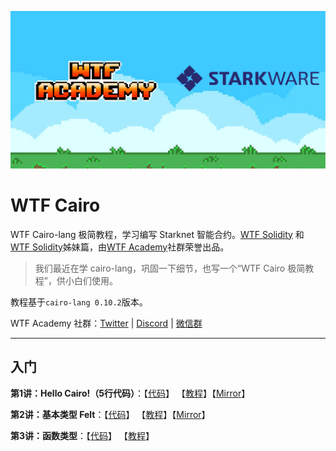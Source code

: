 ![](./img/wtfcairo_banner.png)
# WTF Cairo
WTF Cairo-lang 极简教程，学习编写 Starknet 智能合约。[WTF Solidity](https://github.com/AmazingAng/WTFSolidity) 和 [WTF Solidity](https://github.com/AmazingAng/WTFSolidity)姊妹篇，由[WTF Academy](https://wtf.academy)社群荣誉出品。
 
> 我们最近在学 cairo-lang，巩固一下细节，也写一个“WTF Cairo 极简教程”，供小白们使用。

教程基于`cairo-lang 0.10.2`版本。

WTF Academy 社群：[Twitter](https://twitter.com/wtfacademy_) | [Discord](https://discord.gg/5akcruXrsk) | [微信群](https://docs.google.com/forms/d/e/1FAIpQLSe4KGT8Sh6sJ7hedQRuIYirOoZK_85miz3dw7vA1-YjodgJ-A/viewform)

---

## 入门
**第1讲：Hello Cairo!（5行代码）**：【[代码](https://github.com/WTFAcademy/WTF-Cairo/blob/main/01_HelloCairo)】 【[教程](https://github.com/WTFAcademy/WTF-Cairo/blob/main/01_HelloCairo/readme.md)】【[Mirror](https://mirror.xyz/ninjak.eth/NvRSwkL0vPFtnTSDw10i_mCFt5eLpViNgS6y7fa_GcU)】

**第2讲：基本类型 Felt**：【[代码](https://github.com/WTFAcademy/WTF-Cairo/blob/main/02_Felt)】 【[教程](https://github.com/WTFAcademy/WTF-Cairo/blob/main/02_Felt/readme.md)】【[Mirror](https://mirror.xyz/ninjak.eth/uEIs_J0ryHAQ6L45ZxuZ9dXw7acWPiCsewCDgEKyBUc)】

**第3讲：函数类型**：【[代码](https://github.com/WTFAcademy/WTF-Cairo/blob/main/03_Function)】 【[教程](https://github.com/WTFAcademy/WTF-Cairo/blob/main/03_Function/readme.md)】

